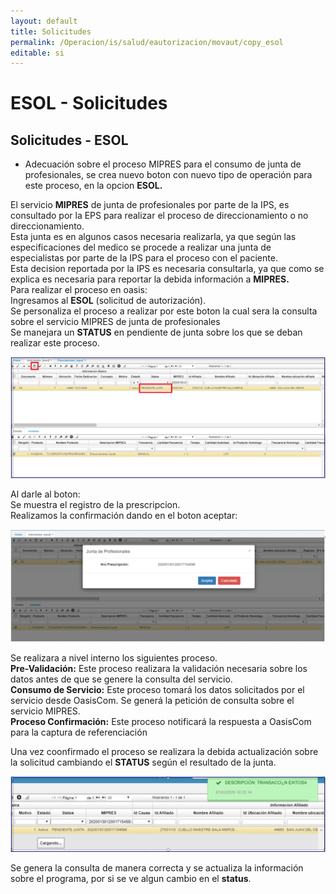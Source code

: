 ```yaml
---
layout: default
title: Solicitudes
permalink: /Operacion/is/salud/eautorizacion/movaut/copy_esol
editable: si
---
```


# ESOL - Solicitudes  

## Solicitudes - ESOL  

* Adecuación sobre el proceso MIPRES para el consumo de junta de profesionales, se crea nuevo boton con nuevo tipo de operación para este proceso, en la opcion **ESOL.**  

El servicio **MIPRES** de junta de profesionales por parte de la IPS, es consultado por la EPS para realizar el proceso de direccionamiento o no direccionamiento.	
Esta junta es en algunos casos necesaria realizarla, ya que según las especificaciones del medico se procede a realizar una junta de especialistas por parte de la IPS para el proceso con el paciente.	 
Esta decision reportada por la IPS es necesaria consultarla, ya que como se explica es necesaria para reportar la debida información a **MIPRES.**	
Para realizar el proceso en oasis:	
Ingresamos al **ESOL**  (solicitud de autorización).  
Se personaliza el proceso a realizar por este boton la cual sera la consulta sobre el servicio MIPRES de junta de profesionales	 
Se manejara un **STATUS** en pendiente de junta sobre los que se deban realizar este proceso.  

![](esol1.png)  

Al darle al boton:  
Se muestra el registro de la prescripcion.  
Realizamos la confirmación dando en el boton aceptar:  

![](mipres4.png)  

Se realizara a nivel interno los siguientes proceso.  
**Pre-Validación:** Este proceso realizara la validación necesaria sobre los datos antes de que se genere la consulta del servicio.  
**Consumo de Servicio:** Este proceso tomará los datos solicitados por el servicio desde OasisCom. Se generá la petición de consulta sobre el servicio MIPRES.  
**Proceso Confirmación:** Este proceso notificará la respuesta a OasisCom para la captura de referenciación	  


Una vez coonfirmado el proceso se realizara la debida actualización sobre la solicitud  cambiando el **STATUS** según el resultado de la junta.   

![](mipres5.png)  

Se genera la consulta de manera correcta y se actualiza la información sobre el programa, por si se ve algun cambio en el **status**.  










